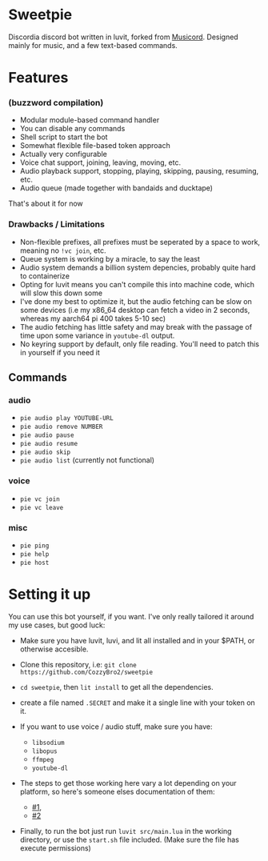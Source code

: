# Sweetpie

Discordia discord bot written in luvit, forked from [Musicord](https://github.com/truemedian/musicord).
Designed mainly for music, and a few text-based commands.

# Features
### (buzzword compilation)

* Modular module-based command handler
* You can disable any commands
* Shell script to start the bot
* Somewhat flexible file-based token approach
* Actually very configurable
* Voice chat support, joining, leaving, moving, etc.
* Audio playback support, stopping, playing, skipping, pausing, resuming, etc.
* Audio queue (made together with bandaids and ducktape)

That's about it for now

### Drawbacks / Limitations

* Non-flexible prefixes, all prefixes must be seperated by a space to work, meaning no `!vc join`, etc.
* Queue system is working by a miracle, to say the least
* Audio system demands a billion system depencies, probably quite hard to containerize
* Opting for luvit means you can't compile this into machine code, which will slow this down some
* I've done my best to optimize it, but the audio fetching can be slow on some devices (i.e my x86_64 desktop can fetch a video in 2 seconds, whereas my aarch64 pi 400 takes 5-10 sec)
* The audio fetching has little safety and may break with the passage of time upon some variance in `youtube-dl` output.
* No keyring support by default, only file reading. You'll need to patch this in yourself if you need it

## Commands

### audio
* `pie audio play YOUTUBE-URL`
* `pie audio remove NUMBER`
* `pie audio pause`
* `pie audio resume`
* `pie audio skip`
* `pie audio list` (currently not functional)

### voice
* `pie vc join`
* `pie vc leave`

### misc
* `pie ping`
* `pie help`
* `pie host`

# Setting it up

You can use this bot yourself, if you want. I've only really tailored it around my use cases, but good luck:

* Make sure you have luvit, luvi, and lit all installed and in your $PATH, or otherwise accesible.

* Clone this repository, i.e: `git clone https://github.com/CozzyBro2/sweetpie`
* `cd sweetpie`, then `lit install` to get all the dependencies.

* create a file named `.SECRET` and make it a single line with your token on it.

* If you want to use voice / audio stuff, make sure you have:
    * `libsodium`
    * `libopus` 
    * `ffmpeg` 
    * `youtube-dl` 

* The steps to get those working here vary a lot depending on your platform, so here's someone elses documentation of them: 
    * [#1](https://github.com/SinisterRectus/Discordia/wiki/Voice#acquiring-audio-libraries), 
    * [#2](https://github.com/truemedian/musicord/blob/master/README.md)

* Finally, to run the bot just run `luvit src/main.lua` in the working directory, or use the `start.sh` file included. (Make sure the file has execute permissions)

